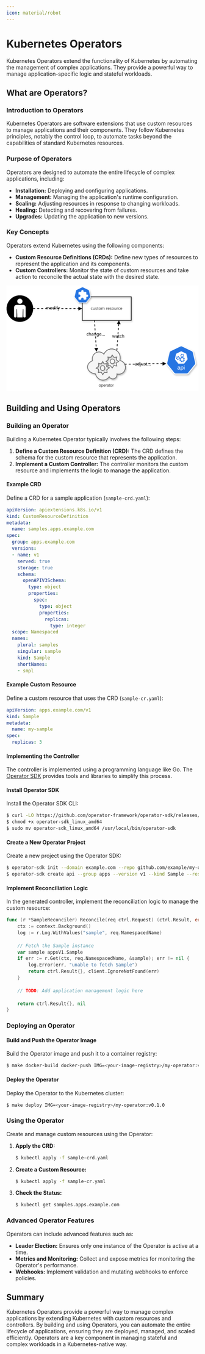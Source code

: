 ```yaml
---
icon: material/robot
---
```


# Kubernetes Operators

Kubernetes Operators extend the functionality of Kubernetes by automating the management of complex applications. They provide a powerful way to manage application-specific logic and stateful workloads.

## What are Operators?

<h3>Introduction to Operators</h3>

Kubernetes Operators are software extensions that use custom resources to manage applications and their components. They follow Kubernetes principles, notably the control loop, to automate tasks beyond the capabilities of standard Kubernetes resources.

<h3>Purpose of Operators</h3>

Operators are designed to automate the entire lifecycle of complex applications, including:

- **Installation:** Deploying and configuring applications.
- **Management:** Managing the application's runtime configuration.
- **Scaling:** Adjusting resources in response to changing workloads.
- **Healing:** Detecting and recovering from failures.
- **Upgrades:** Updating the application to new versions.

<h3>Key Concepts</h3>

Operators extend Kubernetes using the following components:

- **Custom Resource Definitions (CRDs):** Define new types of resources to represent the application and its components.
- **Custom Controllers:** Monitor the state of custom resources and take action to reconcile the actual state with the desired state.

![](../images/operator.svg)

## Building and Using Operators

<h3>Building an Operator</h3>

Building a Kubernetes Operator typically involves the following steps:

1. **Define a Custom Resource Definition (CRD):** The CRD defines the schema for the custom resource that represents the application.
2. **Implement a Custom Controller:** The controller monitors the custom resource and implements the logic to manage the application.

<h4>Example CRD</h4>

Define a CRD for a sample application (`sample-crd.yaml`):
```yaml
apiVersion: apiextensions.k8s.io/v1
kind: CustomResourceDefinition
metadata:
  name: samples.apps.example.com
spec:
  group: apps.example.com
  versions:
  - name: v1
    served: true
    storage: true
    schema:
      openAPIV3Schema:
        type: object
        properties:
          spec:
            type: object
            properties:
              replicas:
                type: integer
  scope: Namespaced
  names:
    plural: samples
    singular: sample
    kind: Sample
    shortNames:
    - smpl
```

<h4>Example Custom Resource</h4>

Define a custom resource that uses the CRD (`sample-cr.yaml`):
```yaml
apiVersion: apps.example.com/v1
kind: Sample
metadata:
  name: my-sample
spec:
  replicas: 3
```

<h4>Implementing the Controller</h4>

The controller is implemented using a programming language like Go. The [Operator SDK](https://sdk.operatorframework.io/) provides tools and libraries to simplify this process.

<h4>Install Operator SDK</h4>

Install the Operator SDK CLI:
```sh
$ curl -LO https://github.com/operator-framework/operator-sdk/releases/download/v1.16.0/operator-sdk_linux_amd64
$ chmod +x operator-sdk_linux_amd64
$ sudo mv operator-sdk_linux_amd64 /usr/local/bin/operator-sdk
```

<h4>Create a New Operator Project</h4>

Create a new project using the Operator SDK:
```sh
$ operator-sdk init --domain example.com --repo github.com/example/my-operator
$ operator-sdk create api --group apps --version v1 --kind Sample --resource --controller
```

<h4>Implement Reconciliation Logic</h4>

In the generated controller, implement the reconciliation logic to manage the custom resource:
```go
func (r *SampleReconciler) Reconcile(req ctrl.Request) (ctrl.Result, error) {
    ctx := context.Background()
    log := r.Log.WithValues("sample", req.NamespacedName)

    // Fetch the Sample instance
    var sample appsV1.Sample
    if err := r.Get(ctx, req.NamespacedName, &sample); err != nil {
        log.Error(err, "unable to fetch Sample")
        return ctrl.Result{}, client.IgnoreNotFound(err)
    }

    // TODO: Add application management logic here

    return ctrl.Result{}, nil
}
```

<h3>Deploying an Operator</h3>

<h4>Build and Push the Operator Image</h4>

Build the Operator image and push it to a container registry:
```sh
$ make docker-build docker-push IMG=<your-image-registry>/my-operator:v0.1.0
```

<h4>Deploy the Operator</h4>

Deploy the Operator to the Kubernetes cluster:
```sh
$ make deploy IMG=<your-image-registry>/my-operator:v0.1.0
```

<h3>Using the Operator</h3>

Create and manage custom resources using the Operator:

1. **Apply the CRD:**
   ```sh
   $ kubectl apply -f sample-crd.yaml
   ```

2. **Create a Custom Resource:**
   ```sh
   $ kubectl apply -f sample-cr.yaml
   ```

3. **Check the Status:**
   ```sh
   $ kubectl get samples.apps.example.com
   ```

<h3>Advanced Operator Features</h3>

Operators can include advanced features such as:

- **Leader Election:** Ensures only one instance of the Operator is active at a time.
- **Metrics and Monitoring:** Collect and expose metrics for monitoring the Operator's performance.
- **Webhooks:** Implement validation and mutating webhooks to enforce policies.

## Summary

Kubernetes Operators provide a powerful way to manage complex applications by extending Kubernetes with custom resources and controllers. By building and using Operators, you can automate the entire lifecycle of applications, ensuring they are deployed, managed, and scaled efficiently. Operators are a key component in managing stateful and complex workloads in a Kubernetes-native way.
